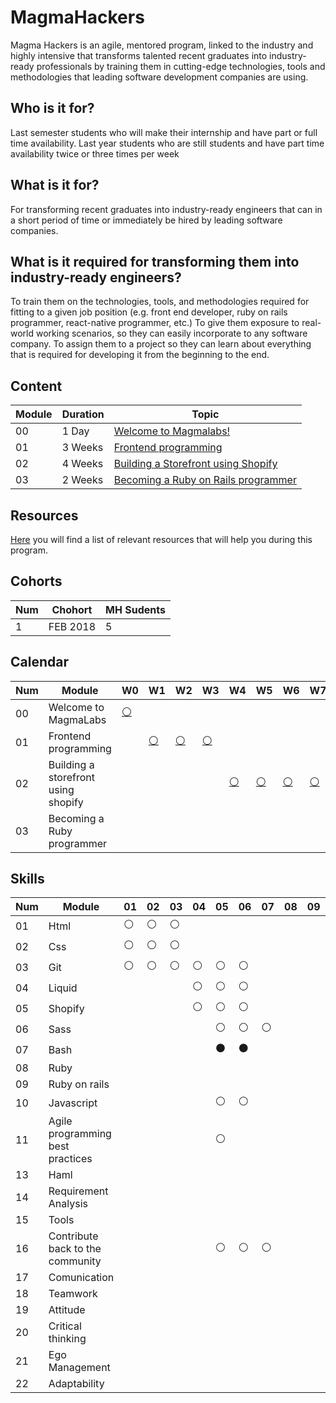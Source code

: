 # MagmaHackers
Magma Hackers is an agile, mentored program, linked to the industry and highly intensive that transforms talented recent graduates into industry-ready professionals by training them in cutting-edge technologies, tools and methodologies that leading software development companies are using.

## Who is it for?
Last semester students who will make their internship and have  part or full time availability.
Last year students who are still students and have part time availability twice or three times per week

## What is it for?
For transforming recent graduates into industry-ready engineers that can in a short period of time or immediately be hired by leading software companies.

## What is it required for transforming them into industry-ready engineers?
To train them on the technologies, tools, and methodologies required for fitting to a given job position (e.g. front end developer, ruby on rails programmer, react-native programmer, etc.)
To give them exposure to real-world working scenarios, so they can easily incorporate to any software company.
To assign them to a project so they can learn about everything that is required for developing it from the beginning to the end.

## Content

Module | Duration | Topic
----- | ---- | ----
00 | 1 Day | [Welcome to Magmalabs!](https://github.com/magma-labs/MagmaHackers/tree/master/module-00)
01 | 3 Weeks | [Frontend programming](https://github.com/magma-labs/MagmaHackers/blob/master/module-01)
02 | 4 Weeks | [Building a Storefront using Shopify](https://github.com/magma-labs/MagmaHackers/tree/master/module-02)
03 | 2 Weeks | [Becoming a Ruby on Rails programmer](https://github.com/magma-labs/MagmaHackers/tree/master/module-03)

## Resources

[Here](https://github.com/magma-labs/MagmaHackers/blob/master/resources.md) you will find a list of relevant resources that will help you during this program.

## Cohorts

Num | Chohort | MH Sudents
----- | ---- | ----
1 | FEB 2018 | 5

## Calendar
     
Num | Module | W0 | W1 | W2 | W3 | W4 | W5 | W6 | W7 | W8 | W9 | W10 | W11 | W12 | W13 | W14 | W15 | W16
----- | ---- | ---- | ---- | ---- | ---- | ---- | ---- | ---- | ---- | ---- | ---- | ---- | ---- | ---- | ---- | ---- | ---- | ----
00 | Welcome to MagmaLabs  | [:white_circle:](https://github.com/magma-labs/MagmaHackers/tree/master/module-00)| |  | | |  |  | | |  |  | | |  |  | | 
01 | Frontend programming | | [:white_circle:](https://github.com/magma-labs/MagmaHackers/tree/master/module-01/week-01) | [:white_circle:](https://github.com/magma-labs/MagmaHackers/blob/master/module-01/week-02) | [:white_circle:](https://github.com/magma-labs/MagmaHackers/tree/master/module-01/week-03) | |  |  | | |  |  | | |  | | | |
02 | Building a storefront using shopify | | | |  | [:white_circle:](https://github.com/magma-labs/MagmaHackers/tree/master/module-02/week-01) | [:white_circle:](https://github.com/magma-labs/MagmaHackers/tree/master/module-02/week-02) | [:white_circle:](https://github.com/magma-labs/MagmaHackers/tree/master/module-02/week-03)  | [:white_circle:](https://github.com/magma-labs/MagmaHackers/tree/master/module-02/week-04) | |  |  | | |  |  | | 
03 | Becoming a Ruby programmer |  |  | | |  |  | | | :large_blue_circle: |  | | |  |  | | |

## Skills

Num | Module | 01 | 02 | 03 | 04 | 05 | 06 | 07 | 08 | 09 | 10 | 11 | 12 | 13 | 14 | 15 | 16
----- | ---- | ---- | ---- | ---- | ---- | ---- | ---- | ---- | ---- | ---- | ---- | ---- | ---- | ---- | ---- | ---- | ----
01 | Html | :white_circle:| :white_circle: |:white_circle: | |  |  | | |  |  | | |  |  | | 
02 | Css | :white_circle: | :white_circle: | :white_circle:| |  |  | | |  |  | | |  | | | |
03 | Git | :white_circle:| :white_circle:| :white_circle: | :white_circle: | :white_circle: | :white_circle:  | | |  |  | | |  |  | | 
04 | Liquid |  | | |  :white_circle: | :white_circle:  |  :white_circle: | |  |  | | |  |  | | 
05 | Shopify |  |  | | :white_circle: | :white_circle: | :white_circle: | | |  |  | | |  |  | | 
06 | Sass |  |  || | :white_circle: | :white_circle: | :white_circle: | |  |  | | |  | | | |
07 | Bash | | |  | | :black_circle: | :black_circle:  | | |  |  | | |  |  | | 
08 | Ruby|  | | |  |  | | |  |  | | |  |  | | 
09 | Ruby on rails |  | | |  |  | | |  |  | | |  |  | | 
10 | Javascript |  | | |  | :white_circle: | :white_circle: | |  |  | | |  |  | | 
11 | Agile programming best practices |  | | |  | :white_circle: | | |  |  | | |  |  | | 
13 | Haml |  | | |  |  | | |  |  | | |  |  | | 
14 | Requirement Analysis |  | | |  |  | | |  |  | | |  |  | | 
15 | Tools |  | | |  |  | | |  |  | | |  |  | | 
16 | Contribute back to the community |  | | |  | :white_circle: |  :white_circle:|  :white_circle:|  |  | | |  |  | | 
17 | Comunication |  | | |  |  | | |  |  | | |  |  | | 
18 | Teamwork |  | | |  |  | | |  |  | | |  |  | | 
19 | Attitude |  | | |  |  | | |  |  | | |  |  | | 
20 | Critical thinking |  | | |  |  | | |  |  | | |  |  | | 
21 | Ego Management |  | | |  |  | | |  |  | | |  |  | | 
22 | Adaptability |  | | |  |  | | |  |  | | |  |  | | 




